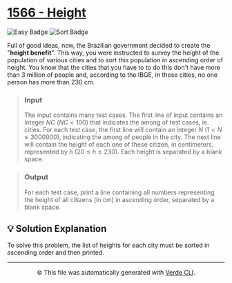 # [1566 - Height](https://www.beecrowd.com.br/repository/UOJ_1566_en.html)

<p>
	<img alt="Easy Badge" src="https://img.shields.io/badge/Easy-%231a7f37?style=for-the-badge">
	<img alt="Sort Badge" src="https://img.shields.io/badge/Sort-%238250df?style=for-the-badge">
</p>

Full of good ideas, now, the Brazilian government decided to create the "**height benefit**". This way, you were instructed to survey the height of the population of various cities and to sort this population in ascending order of height. You know that the cities that you have to to do this don't have more than 3 million of people and, according to the IBGE, in these cities, no one person has more than 230 cm.

> ### Input
> The input contains many test cases. The first line of input contains an integer $NC$ $(NC < 100)$ that indicates the among of test cases, ie. cities. For each test case, the first line will contain an integer $N$ $(1 < N ≤ 3000000)$, indicating the among of people in the city. The next line will contain the height of each one of these citizen, in centimeters, represented by $h$ $(20 ≤ h  ≤ 230)$. Each height is separated by a blank space.

> ### Output
> For each test case, print a line containing all numbers representing the height of all citizens (in cm) in ascending order, separated by a blank space.

## 💡 Solution Explanation
To solve this problem, the list of heights for each city must be sorted in ascending order and then printed.

---
<p align="center">
	⚙️ This file was automatically generated with <a href="https://github.com/andreeluis/verde-cli">Verde CLI</a>.
</p>
